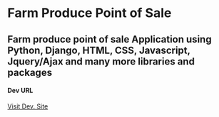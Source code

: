 # Farm Produce Point of Sale
## Farm produce point of sale Application using Python, Django, HTML, CSS, Javascript, Jquery/Ajax and many more libraries and packages
<h4>Dev URL</h4>
<a href="https://Desphixs.herokuapp.com/">Visit Dev. Site</a>